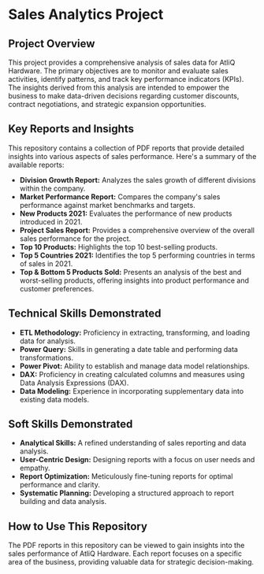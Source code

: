 # Sales Analytics Project

## Project Overview

This project provides a comprehensive analysis of sales data for AtliQ Hardware. The primary objectives are to monitor and evaluate sales activities, identify patterns, and track key performance indicators (KPIs). The insights derived from this analysis are intended to empower the business to make data-driven decisions regarding customer discounts, contract negotiations, and strategic expansion opportunities.

## Key Reports and Insights

This repository contains a collection of PDF reports that provide detailed insights into various aspects of sales performance. Here's a summary of the available reports:

*   **Division Growth Report:** Analyzes the sales growth of different divisions within the company.
*   **Market Performance Report:** Compares the company's sales performance against market benchmarks and targets.
*   **New Products 2021:** Evaluates the performance of new products introduced in 2021.
*   **Project Sales Report:** Provides a comprehensive overview of the overall sales performance for the project.
*   **Top 10 Products:** Highlights the top 10 best-selling products.
*   **Top 5 Countries 2021:** Identifies the top 5 performing countries in terms of sales in 2021.
*   **Top & Bottom 5 Products Sold:** Presents an analysis of the best and worst-selling products, offering insights into product performance and customer preferences.

## Technical Skills Demonstrated

*   **ETL Methodology:** Proficiency in extracting, transforming, and loading data for analysis.
*   **Power Query:** Skills in generating a date table and performing data transformations.
*   **Power Pivot:** Ability to establish and manage data model relationships.
*   **DAX:** Proficiency in creating calculated columns and measures using Data Analysis Expressions (DAX).
*   **Data Modeling:** Experience in incorporating supplementary data into existing data models.

## Soft Skills Demonstrated

*   **Analytical Skills:** A refined understanding of sales reporting and data analysis.
*   **User-Centric Design:** Designing reports with a focus on user needs and empathy.
*   **Report Optimization:** Meticulously fine-tuning reports for optimal performance and clarity.
*   **Systematic Planning:** Developing a structured approach to report building and data analysis.

## How to Use This Repository

The PDF reports in this repository can be viewed to gain insights into the sales performance of AtliQ Hardware. Each report focuses on a specific area of the business, providing valuable data for strategic decision-making.

